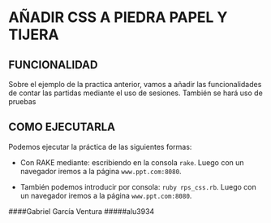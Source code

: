 AÑADIR CSS A PIEDRA PAPEL Y TIJERA
===================================

FUNCIONALIDAD
-------------

Sobre el ejemplo de la practica anterior, vamos a añadir las funcionalidades de contar las partidas mediante el uso de sesiones. También se hará uso de pruebas

COMO EJECUTARLA	
---------

Podemos ejecutar la práctica de las siguientes formas:

* Con RAKE mediante: escribiendo en la consola `rake`. Luego con un navegador iremos a la página `www.ppt.com:8080`.

* También podemos introducir por consola: `ruby rps_css.rb`. Luego con un navegador iremos a la página `www.ppt.com:8080`.


####Gabriel García Ventura
#####alu3934


